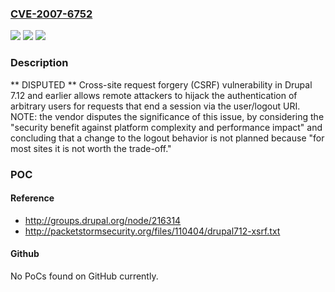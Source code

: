 ### [CVE-2007-6752](https://cve.mitre.org/cgi-bin/cvename.cgi?name=CVE-2007-6752)
![](https://img.shields.io/static/v1?label=Product&message=n%2Fa&color=blue)
![](https://img.shields.io/static/v1?label=Version&message=n%2Fa&color=blue)
![](https://img.shields.io/static/v1?label=Vulnerability&message=n%2Fa&color=brighgreen)

### Description

** DISPUTED ** Cross-site request forgery (CSRF) vulnerability in Drupal 7.12 and earlier allows remote attackers to hijack the authentication of arbitrary users for requests that end a session via the user/logout URI.  NOTE: the vendor disputes the significance of this issue, by considering the "security benefit against platform complexity and performance impact" and concluding that a change to the logout behavior is not planned because "for most sites it is not worth the trade-off."

### POC

#### Reference
- http://groups.drupal.org/node/216314
- http://packetstormsecurity.org/files/110404/drupal712-xsrf.txt

#### Github
No PoCs found on GitHub currently.

